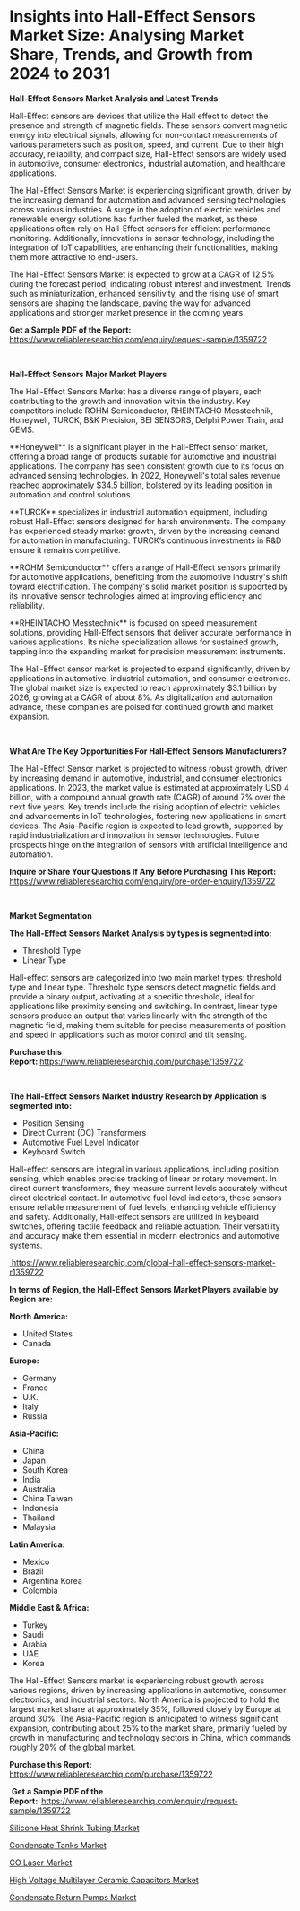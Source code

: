 <p><h1>Insights into Hall-Effect Sensors Market Size: Analysing Market Share, Trends, and Growth from 2024 to 2031</h1></p><p><strong>Hall-Effect Sensors Market Analysis and Latest Trends</strong></p>
<p><p>Hall-Effect sensors are devices that utilize the Hall effect to detect the presence and strength of magnetic fields. These sensors convert magnetic energy into electrical signals, allowing for non-contact measurements of various parameters such as position, speed, and current. Due to their high accuracy, reliability, and compact size, Hall-Effect sensors are widely used in automotive, consumer electronics, industrial automation, and healthcare applications.</p><p>The Hall-Effect Sensors Market is experiencing significant growth, driven by the increasing demand for automation and advanced sensing technologies across various industries. A surge in the adoption of electric vehicles and renewable energy solutions has further fueled the market, as these applications often rely on Hall-Effect sensors for efficient performance monitoring. Additionally, innovations in sensor technology, including the integration of IoT capabilities, are enhancing their functionalities, making them more attractive to end-users.</p><p>The Hall-Effect Sensors Market is expected to grow at a CAGR of 12.5% during the forecast period, indicating robust interest and investment. Trends such as miniaturization, enhanced sensitivity, and the rising use of smart sensors are shaping the landscape, paving the way for advanced applications and stronger market presence in the coming years.</p></p>
<p><strong>Get a Sample PDF of the Report:&nbsp;</strong> <a href="https://www.reliableresearchiq.com/enquiry/request-sample/1359722?utm_campaign=1834&utm_medium=2&utm_source=Github&utm_content=ia&utm_term=05122024&utm_id=hall-effect-sensors">https://www.reliableresearchiq.com/enquiry/request-sample/1359722</a></p>
<p>&nbsp;</p>
<p><strong>Hall-Effect Sensors Major Market Players</strong></p>
<p><p>The Hall-Effect Sensors Market has a diverse range of players, each contributing to the growth and innovation within the industry. Key competitors include ROHM Semiconductor, RHEINTACHO Messtechnik, Honeywell, TURCK, B&K Precision, BEI SENSORS, Delphi Power Train, and GEMS.</p><p>**Honeywell** is a significant player in the Hall-Effect sensor market, offering a broad range of products suitable for automotive and industrial applications. The company has seen consistent growth due to its focus on advanced sensing technologies. In 2022, Honeywell's total sales revenue reached approximately $34.5 billion, bolstered by its leading position in automation and control solutions.</p><p>**TURCK** specializes in industrial automation equipment, including robust Hall-Effect sensors designed for harsh environments. The company has experienced steady market growth, driven by the increasing demand for automation in manufacturing. TURCK’s continuous investments in R&D ensure it remains competitive.</p><p>**ROHM Semiconductor** offers a range of Hall-Effect sensors primarily for automotive applications, benefitting from the automotive industry's shift toward electrification. The company's solid market position is supported by its innovative sensor technologies aimed at improving efficiency and reliability. </p><p>**RHEINTACHO Messtechnik** is focused on speed measurement solutions, providing Hall-Effect sensors that deliver accurate performance in various applications. Its niche specialization allows for sustained growth, tapping into the expanding market for precision measurement instruments.</p><p>The Hall-Effect sensor market is projected to expand significantly, driven by applications in automotive, industrial automation, and consumer electronics. The global market size is expected to reach approximately $3.1 billion by 2026, growing at a CAGR of about 8%. As digitalization and automation advance, these companies are poised for continued growth and market expansion.</p></p>
<p>&nbsp;</p>
<p><strong>What Are The Key Opportunities For Hall-Effect Sensors Manufacturers?</strong></p>
<p><p>The Hall-Effect Sensor market is projected to witness robust growth, driven by increasing demand in automotive, industrial, and consumer electronics applications. In 2023, the market value is estimated at approximately USD 4 billion, with a compound annual growth rate (CAGR) of around 7% over the next five years. Key trends include the rising adoption of electric vehicles and advancements in IoT technologies, fostering new applications in smart devices. The Asia-Pacific region is expected to lead growth, supported by rapid industrialization and innovation in sensor technologies. Future prospects hinge on the integration of sensors with artificial intelligence and automation.</p></p>
<p><strong>Inquire or Share Your Questions If Any Before Purchasing This Report:</strong> <a href="https://www.reliableresearchiq.com/enquiry/pre-order-enquiry/1359722?utm_campaign=1834&utm_medium=2&utm_source=Github&utm_content=ia&utm_term=05122024&utm_id=hall-effect-sensors">https://www.reliableresearchiq.com/enquiry/pre-order-enquiry/1359722</a></p>
<p>&nbsp;</p>
<p><strong>Market Segmentation</strong></p>
<p><strong>The Hall-Effect Sensors Market Analysis by types is segmented into:</strong></p>
<p><ul><li>Threshold Type</li><li>Linear Type</li></ul></p>
<p><p>Hall-effect sensors are categorized into two main market types: threshold type and linear type. Threshold type sensors detect magnetic fields and provide a binary output, activating at a specific threshold, ideal for applications like proximity sensing and switching. In contrast, linear type sensors produce an output that varies linearly with the strength of the magnetic field, making them suitable for precise measurements of position and speed in applications such as motor control and tilt sensing.</p></p>
<p><strong>Purchase this Report:&nbsp;</strong><a href="https://www.reliableresearchiq.com/purchase/1359722?utm_campaign=1834&utm_medium=2&utm_source=Github&utm_content=ia&utm_term=05122024&utm_id=hall-effect-sensors">https://www.reliableresearchiq.com/purchase/1359722</a></p>
<p>&nbsp;</p>
<p><strong>The Hall-Effect Sensors Market Industry Research by Application is segmented into:</strong></p>
<p><ul><li>Position Sensing</li><li>Direct Current (DC) Transformers</li><li>Automotive Fuel Level Indicator</li><li>Keyboard Switch</li></ul></p>
<p><p>Hall-effect sensors are integral in various applications, including position sensing, which enables precise tracking of linear or rotary movement. In direct current transformers, they measure current levels accurately without direct electrical contact. In automotive fuel level indicators, these sensors ensure reliable measurement of fuel levels, enhancing vehicle efficiency and safety. Additionally, Hall-effect sensors are utilized in keyboard switches, offering tactile feedback and reliable actuation. Their versatility and accuracy make them essential in modern electronics and automotive systems.</p></p>
<p><a href="https://www.reliableresearchiq.com/global-hall-effect-sensors-market-r1359722?utm_campaign=1834&utm_medium=2&utm_source=Github&utm_content=ia&utm_term=05122024&utm_id=hall-effect-sensors">&nbsp;https://www.reliableresearchiq.com/global-hall-effect-sensors-market-r1359722</a></p>
<p><strong>In terms of Region, the Hall-Effect Sensors Market Players available by Region are:</strong></p>
<p>
    <p> <strong> North America: </strong>
        <ul>
            <li>United States</li>
            <li>Canada</li>
        </ul>
        </p> 
    <p> <strong> Europe: </strong>
        <ul>
            <li>Germany</li>
            <li>France</li>
            <li>U.K.</li>
            <li>Italy</li>
            <li>Russia</li>
        </ul>
        </p> 
    <p> <strong> Asia-Pacific: </strong>
        <ul>
            <li>China</li>
            <li>Japan</li>
            <li>South Korea</li>
            <li>India</li>
            <li>Australia</li>
            <li>China Taiwan</li>
            <li>Indonesia</li>
            <li>Thailand</li>
            <li>Malaysia</li>
        </ul>
        </p> 
    <p> <strong> Latin America: </strong>
        <ul>
            <li>Mexico</li>
            <li>Brazil</li>
            <li>Argentina Korea</li>
            <li>Colombia</li>
        </ul>
        </p> 
    <p> <strong> Middle East & Africa: </strong>
        <ul>
            <li>Turkey</li>
            <li>Saudi</li>
            <li>Arabia</li>
            <li>UAE</li>
            <li>Korea</li>
        </ul>
    </p>
    </p>
<p><p>The Hall-Effect Sensors market is experiencing robust growth across various regions, driven by increasing applications in automotive, consumer electronics, and industrial sectors. North America is projected to hold the largest market share at approximately 35%, followed closely by Europe at around 30%. The Asia-Pacific region is anticipated to witness significant expansion, contributing about 25% to the market share, primarily fueled by growth in manufacturing and technology sectors in China, which commands roughly 20% of the global market.</p></p>
<p><strong>Purchase this Report: </strong><a href="https://www.reliableresearchiq.com/purchase/1359722?utm_campaign=1834&utm_medium=2&utm_source=Github&utm_content=ia&utm_term=05122024&utm_id=hall-effect-sensors">https://www.reliableresearchiq.com/purchase/1359722</a></p>
<p>&nbsp;<strong>Get a Sample PDF of the Report:&nbsp;&nbsp;</strong><a href="https://www.reliableresearchiq.com/enquiry/request-sample/1359722?utm_campaign=1834&utm_medium=2&utm_source=Github&utm_content=ia&utm_term=05122024&utm_id=hall-effect-sensors">https://www.reliableresearchiq.com/enquiry/request-sample/1359722</a></p>
<p><strong></strong></p>
<p><p><a href="https://issuu.com/reportprime-2/docs/silicone-heat-shrink-tubing-market-size-2030.pptx?utm_campaign=1834&utm_medium=2&utm_source=Github&utm_content=ia&utm_term=05122024&utm_id=hall-effect-sensors">Silicone Heat Shrink Tubing Market</a></p><p><a href="https://www.linkedin.com/pulse/close-examination-condensate-tanks-market-size-scopeprojected-2s42e?utm_campaign=1834&utm_medium=2&utm_source=Github&utm_content=ia&utm_term=05122024&utm_id=hall-effect-sensors">Condensate Tanks Market</a></p><p><a href="https://issuu.com/reportprime-2/docs/co-laser-market-size-2030.pptx?utm_campaign=1834&utm_medium=2&utm_source=Github&utm_content=ia&utm_term=05122024&utm_id=hall-effect-sensors">CO Laser Market</a></p><p><a href="https://www.linkedin.com/pulse/high-voltage-multilayer-ceramic-capacitors-market-growth-study-wvzpe?utm_campaign=1834&utm_medium=2&utm_source=Github&utm_content=ia&utm_term=05122024&utm_id=hall-effect-sensors">High Voltage Multilayer Ceramic Capacitors Market</a></p><p><a href="https://www.linkedin.com/pulse/focus-condensate-return-pumps-market-trends-metrics-sales-wds5e?utm_campaign=1834&utm_medium=2&utm_source=Github&utm_content=ia&utm_term=05122024&utm_id=hall-effect-sensors">Condensate Return Pumps Market</a></p></p>